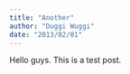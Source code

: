 ```yaml
---
title: "Another"
author: "Duggi Wuggi"
date: "2013/02/01"
---
```


Hello guys. This is a test post.
